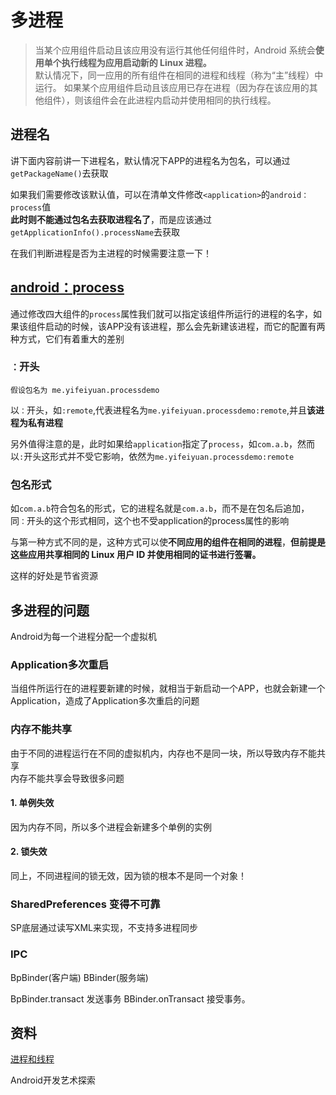
# 多进程

> 当某个应用组件启动且该应用没有运行其他任何组件时，Android 系统会**使用单个执行线程为应用启动新的 Linux 进程。**    
> 默认情况下，同一应用的所有组件在相同的进程和线程（称为“主”线程）中运行。 如果某个应用组件启动且该应用已存在进程（因为存在该应用的其他组件），则该组件会在此进程内启动并使用相同的执行线程。




## 进程名

讲下面内容前讲一下进程名，默认情况下APP的进程名为包名，可以通过`getPackageName()`去获取  

如果我们需要修改该默认值，可以在清单文件修改`<application>`的`android：process`值  
**此时则不能通过包名去获取进程名了**，而是应该通过`getApplicationInfo().processName`去获取  

在我们判断进程是否为主进程的时候需要注意一下！  

## [android：process](http://developer.android.com/intl/zh-cn/guide/topics/manifest/activity-element.html)


通过修改四大组件的`process`属性我们就可以指定该组件所运行的进程的名字，如果该组件启动的时候，该APP没有该进程，那么会先新建该进程，而它的配置有两种方式，它们有着重大的差别    

### `：`开头
	假设包名为 me.yifeiyuan.processdemo

以`：`开头，如`:remote`,代表进程名为`me.yifeiyuan.processdemo:remote`,并且**该进程为私有进程**  

另外值得注意的是，此时如果给`application`指定了`process`，如`com.a.b`，然而以`:`开头这形式并不受它影响，依然为`me.yifeiyuan.processdemo:remote`  


### 包名形式

如`com.a.b`符合包名的形式，它的进程名就是`com.a.b`，而不是在包名后追加，同`：`开头的这个形式相同，这个也不受application的process属性的影响    

与第一种方式不同的是，这种方式可以使**不同应用的组件在相同的进程**，**但前提是这些应用共享相同的 Linux 用户 ID 并使用相同的证书进行签署。**  

这样的好处是节省资源  


## 多进程的问题

Android为每一个进程分配一个虚拟机

### Application多次重启
当组件所运行在的进程要新建的时候，就相当于新启动一个APP，也就会新建一个Application，造成了Application多次重启的问题

### 内存不能共享

由于不同的进程运行在不同的虚拟机内，内存也不是同一块，所以导致内存不能共享  
内存不能共享会导致很多问题  

#### 1. 单例失效
因为内存不同，所以多个进程会新建多个单例的实例

#### 2. 锁失效
同上，不同进程间的锁无效，因为锁的根本不是同一个对象！  

### SharedPreferences 变得不可靠
SP底层通过读写XML来实现，不支持多进程同步  


### IPC

BpBinder(客户端)
BBinder(服务端)

BpBinder.transact 发送事务
BBinder.onTransact 接受事务。


## 资料

[进程和线程](http://developer.android.com/intl/zh-cn/guide/components/processes-and-threads.html)  

Android开发艺术探索   
[](http://www.rogerblog.cn/2016/03/17/android-proess/?hmsr=toutiao.io&utm_medium=toutiao.io&utm_source=toutiao.io)  
